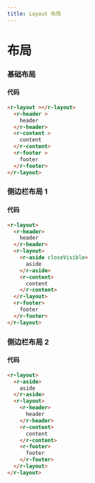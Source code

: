 ```yaml
---
title: Layout 布局
---
```


# 布局

### 基础布局

<layout-demo-1></layout-demo-1>

#### 代码

```html
<r-layout ></r-layout>
  <r-header >
    header
  </r-header>
  <r-content >
    content
  </r-content>
  <r-footer >
    footer
  </r-footer>
</r-layout>
```

### 侧边栏布局 1

<layout-demo-2></layout-demo-2>

#### 代码

```html
<r-layout>
  <r-header>
    header
  </r-header>
  <r-layout>
    <r-aside closeVisible>
      aside
    </r-aside>
    <r-content>
      content
    </r-content>
  </r-layout>
  <r-footer>
    footer
  </r-footer>
</r-layout>
```

### 侧边栏布局 2

<layout-demo-3></layout-demo-3>

#### 代码

```html
<r-layout>
  <r-aside>
    aside
  </r-aside>
  <r-layout>
    <r-header>
      header
    </r-header>
    <r-content>
      content
    </r-content>
    <r-footer>
      footer
    </r-footer>
  </r-layout>
</r-layout>
```
